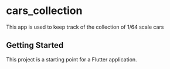 # cars_collection

This app is used to keep track of the collection of 1/64 scale cars

## Getting Started

This project is a starting point for a Flutter application.
